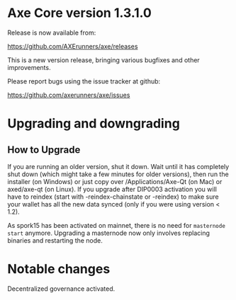 Axe Core version 1.3.1.0
==========================

Release is now available from:

  <https://github.com/AXErunners/axe/releases>

This is a new version release, bringing various bugfixes and other improvements.

Please report bugs using the issue tracker at github:

  <https://github.com/axerunners/axe/issues>


Upgrading and downgrading
=========================

How to Upgrade
--------------

If you are running an older version, shut it down. Wait until it has completely
shut down (which might take a few minutes for older versions), then run the
installer (on Windows) or just copy over /Applications/Axe-Qt (on Mac) or
axed/axe-qt (on Linux). If you upgrade after DIP0003 activation you will
have to reindex (start with -reindex-chainstate or -reindex) to make sure
your wallet has all the new data synced (only if you were using version < 1.2).

As spork15 has been activated on mainnet, there is no need for `masternode start`
anymore. Upgrading a masternode now only involves replacing binaries and restarting
the node.

Notable changes
===============

Decentralized governance activated.
